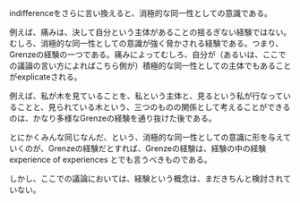 indifferenceをさらに言い換えると、消極的な同一性としての意識である。

例えば、痛みは、決して自分という主体があることの揺るぎない経験ではない。むしろ、消極的な同一性としての意識が強く脅かされる経験である。つまり、Grenzeの経験の一つである。痛みによってむしろ、自分が（あるいは、ここでの議論の言い方によればこちら側が）積極的な同一性としての主体でもあることがexplicateされる。

例えば、私が木を見ていることを、私という主体と、見るという私が行なっていることと、見られている木という、三つのものの関係として考えることができるのは、かなり多様なGrenzeの経験を通り抜けた後である。

とにかくみんな同じなんだ、という、消極的な同一性としての意識に形を与えていくのが、Grenzeの経験だとすれば、Grenzeの経験は、経験の中の経験 experience of experiences とでも言うべきものである。

しかし、ここでの議論においては、経験という概念は、まだきちんと検討されていない。
